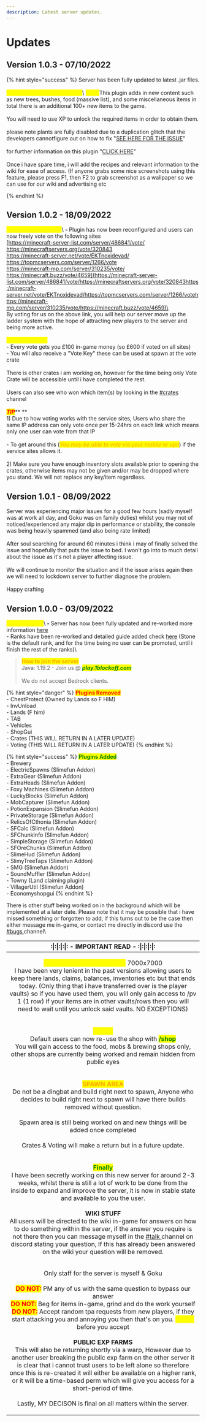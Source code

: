 ```yaml
---
description: Latest server updates.
---
```


# Updates

## Version 1.0.3 - 07/10/2022

{% hint style="success" %}
Server has been fully updated to latest .jar files.\
\
<mark style="color:yellow;">**NEW PLUGIN - Exotic Garden**</mark>\ <mark style="color:yellow;">****</mark>This plugin adds in new content such as new trees, bushes, food (massive list), and some miscellaneous items in total there is an additional 100+ new items to the game.\
\
You will need to use XP to unlock the required items in order to obtain them.\
\
please note plants are fully disabled due to a duplication glitch that the developers cannotfigure out on how to fix "[SEE HERE FOR THE ISSUE](https://github.com/TheBusyBiscuit/ExoticGarden/issues/247)" \
\
for further information on this plugin "[CLICK HERE](https://dev.bukkit.org/projects/exotic-garden)"\
\
Once i have spare time, i will add the recipes and relevant information to the wiki for ease of access. (If anyone grabs some nice screenshots using this feature, please press F1, then F2 to grab screenshot as a wallpaper so we can use for our wiki and advertising etc


{% endhint %}

## Version 1.0.2 - 18/09/2022

<mark style="color:yellow;">**VOTING FOR SERVER**</mark>\ <mark style="color:yellow;">****</mark>- <mark style="color:yellow;">****</mark> Plugin has now been reconfigured and users can now freely vote on the following sites\
[https://minecraft-server-list.com/server/486841/vote/\
https://minecraftservers.org/vote/320843\
https://minecraft-server.net/vote/EKTnoxidevad/\
https://topmcservers.com/server/1266/vote\
https://minecraft-mp.com/server/310235/vote/\
https://minecraft.buzz/vote/4659](https://minecraft-server-list.com/server/486841/vote/https://minecraftservers.org/vote/320843https:/minecraft-server.net/vote/EKTnoxidevad/https://topmcservers.com/server/1266/votehttps://minecraft-mp.com/server/310235/vote/https://minecraft.buzz/vote/4659)\
\
By voting for us on the above link, you will help our server move up the ladder system with the hope of attracting new players to the server and being more active. \
\
<mark style="color:yellow;">**Voting Rewards**</mark>\
\- Every vote gets you £100 in-game money (so £600 if voted on all sites)\
\- You will also receive a "Vote Key" these can be used at spawn at the vote crate\
\
There is other crates i am working on, however for the time being only Vote Crate will be accessible until i have completed the rest. \
\
Users can also see who won which item(s) by looking in the [#crates](https://discordapp.com/channels/233745341793566724/1014509032112914533/1021060435509772338) channel\
\
&#x20;_<mark style="color:red;">**TIP**</mark>_** ** \
1\) Due to how voting works with the service sites, Users who share the same IP address can only vote once per 15-24hrs on each link which means only one user can vote from that IP \
\
\- To get around this (_<mark style="color:orange;">You may be able to vote via your mobile or vpn</mark>_) if the service sites allows it. \
\
2\) Make sure you have enough inventory slots available prior to opening the crates, otherwise items may not be given and/or may be dropped where you stand. We will not replace any key/item regardless.&#x20;

## Version 1.0.1 - 08/09/2022

Server was experiencing major issues for a good few hours (sadly myself was at work all day, and Goku was on family duties) whilst you may not of noticed/experienced any major dip in performance or stability, the console was being heavily spammed (and also being rate limited)\
\
After soul searching for around 60 minutes i think i may of finally solved the issue and hopefully that puts the issue to bed. I won't go into to much detail about the issue as it's not a player affecting issue. \
\
We will continue to monitor the situation and if the issue arises again then we will need to lockdown server to further diagnose the problem.\
\
Happy crafting

## Version 1.0.0 - 03/09/2022

<mark style="color:yellow;">**1.19.2 UPDATE**</mark>\ <mark style="color:yellow;">****</mark>- <mark style="color:yellow;">****</mark> Server has now been fully updated and re-worked more information [here](https://1blockoff.gitbook.io/1blockoff-library/server-description)\
\- Ranks have been re-worked and detailed guide added check [here](https://1blockoff.gitbook.io/1blockoff-library/global/ranks/stone) (Stone is the default rank, and for the time being no user can be promoted, until i finish the rest of the ranks)\


> <mark style="color:orange;">**How to join the server**</mark>\
> Java: 1.19.2 - Join us @ _<mark style="color:green;">**play.1blockoff.com**</mark>_\
> \
> We do not accept Bedrock clients.

{% hint style="danger" %}
<mark style="color:red;">**Plugins Removed**</mark>\
\- ChestProtect (Owned by Lands so F HIM)\
\- InvUnload\
\- Lands (F him)\
\- TAB\
\- Vehicles\
\- ShopGui\
\- Crates (THIS WILL RETURN IN A LATER UPDATE)\
\- Voting (THIS WILL RETURN IN A LATER UPDATE)
{% endhint %}

{% hint style="success" %}
<mark style="color:green;">**Plugins Added**</mark>\
\- Brewery \
\- ElectricSpawns (Slimefun Addon)\
\- ExtraGear (Slimefun Addon)\
\- ExtraHeads (Slimefun Addon)\
\- Foxy Machines (Slimefun Addon)\
\- LuckyBlocks (Slimefun Addon)\
\- MobCapturer (Slimefun Addon)\
\- PotionExpansion (Slimefun Addon)\
\- PrivateStorage (Slimefun Addon)\
\- RelicsOfCthonia (Slimefun Addon)\
\- SFCalc (Slimefun Addon)\
\- SFChunkInfo (Slimefun Addon)\
\- SimpleStorage (Slimefun Addon)\
\- SFOreChunks (Slimefun Addon)\
\- SlimeHud (Slimefun Addon)\
\- SlimyTreeTaps (Slimefun Addon)\
\- SMG (Slimefun Addon)\
\- SoundMuffler (Slimefun Addon)\
\- Towny (Land claiming plugin)\
\- VillagerUtil (Slimefun Addon)\
\- Economyshopgui
{% endhint %}

There is other stuff being worked on in the background which will be implemented at a later date. Please note that it may be possible that i have missed something or forgotten to add, if this turns out to be the case then either message me in-game, or contact me directly in discord use the [#bugs ](https://discord.gg/YmBZ8X2Fbj)channel\


|                                                                                                                                                                                                                                                                                                                                                                                                                                                                                                                                                                                                                                                                                                                                                                                                                                                                                                :\|:\|:\|:\|: - IMPORTANT READ - :\|:\|:\|:\|:                                                                                                                                                                                                                                                                                                                                                                                                                                                                                                                                                                                                                                                                                                                                                                                                                                                                                                |
| :------------------------------------------------------------------------------------------------------------------------------------------------------------------------------------------------------------------------------------------------------------------------------------------------------------------------------------------------------------------------------------------------------------------------------------------------------------------------------------------------------------------------------------------------------------------------------------------------------------------------------------------------------------------------------------------------------------------------------------------------------------------------------------------------------------------------------------------------------------------------------------------------------------------------------------------------------------------------------------------------------------------------------------------------------------------------------------------------------------------------------------------------------------------------------------------------------------------------------------------------------------------------------------------------------------------------------------------------------------------------------------------------------------------------------------------------------------------------------------------------------------------------------------------------------------------------------------------------------------------------------------------------------------------------------------------------------------------------------------------------------------------------------------------------------------------------------------------: |
|                                                                                                                                                                                                                                                                                                                                                                                                                                                                                                                                                                                                                                                                          <p><mark style="color:yellow;"><strong>THIS IS A FRESH NEW MAP</strong></mark> 7000x7000<br>I have been very lenient in the past versions allowing users to keep there lands, claims, balances, inventories etc but that ends today. (Only thing that i have transferred over is the player vaults) so if you have used them, you will only gain access to /pv 1 (1 row) if your items are in other vaults/rows then you will need to wait until you unlock said vaults. NO EXCEPTIONS)</p>                                                                                                                                                                                                                                                                                                                                                                                                                                                                                                                                                                                                                                                                         |
|                                                                                                                                                                                                                                                                                                                                                                                                                                                                                                                                                                                                                                                                                                        <p><mark style="color:yellow;"><strong>/SHOP</strong></mark><br><mark style="color:yellow;"><strong></strong></mark>Default users can now re-use the shop with <mark style="color:green;"><strong>/shop</strong></mark> <br><mark style="color:green;"><strong></strong></mark>You will gain access to the food, mobs &#x26; brewing shops only, other shops are currently being worked and remain hidden from public eyes</p>                                                                                                                                                                                                                                                                                                                                                                                                                                                                                                                                                                                                                                                                                                        |
|                                                                                                                                                                                                                                                                                                                                                                                                                                                                                                                                                                                                                                                                                               <p><mark style="color:orange;"><strong>SPAWN AREA</strong></mark><br><mark style="color:orange;"><strong></strong></mark>Do not be a dingbat and build right next to spawn, Anyone who decides to build right next to spawn will have there builds removed without question. <br><br>Spawn area is still being worked on and new things will be added once completed<br><br>Crates &#x26; Voting will make a return but in a future update. </p>                                                                                                                                                                                                                                                                                                                                                                                                                                                                                                                                                                                                                                                                                               |
| <p><mark style="color:green;"><strong>Finally</strong></mark> <br><mark style="color:green;"><strong></strong></mark>I have been secretly working on this new server for around 2-3 weeks, whilst there is still a lot of work to be done from the inside to expand and improve the server, it is now in stable state and available to you the user. <br><br><strong>WIKI STUFF</strong><br>All users will be directed to the wiki in-game for answers on how to do something within the server, if the answer you require is not there then you can message myself in the <a href="https://discordapp.com/channels/233745341793566724/1015580647588364309">#talk </a>channel on discord stating your question, If this has already been answered on the wiki your question will be removed. </p><p><br>Only staff for the server is myself &#x26; Goku<br><br><mark style="color:red;"><strong>DO NOT:</strong></mark> PM any of us with the same question to bypass our answer<br><mark style="color:red;"><strong>DO NOT:</strong></mark> Beg for items in-game, grind and do the work yourself<br><mark style="color:red;"><strong>DO NOT:</strong></mark> Accept random tpa requests from new players, if they start attacking you and annoying you then that's on you. <mark style="color:yellow;">THINK</mark> before you accept<br><br><strong>PUBLIC EXP FARMS</strong><br><strong></strong>This will also be returning shortly via a warp, However due to another user breaking the public exp farm on the other server it is clear that i cannot trust users to be left alone so therefore once this is re-created it will either be available on a higher rank, or it will be a time-based perm which will give you access for a short-period of time. <br><br>Lastly, MY DECISON is final on all matters within the server.</p> |
